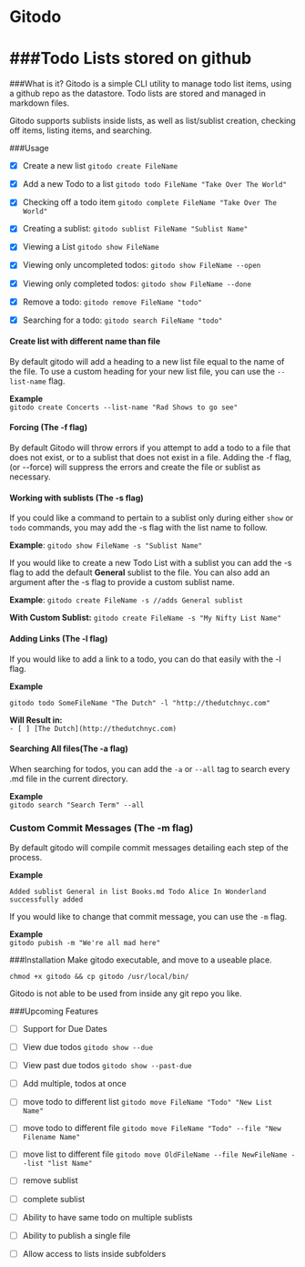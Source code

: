 # Gitodo
###Todo Lists stored on github
================

###What is it?
Gitodo is a simple CLI utility to manage todo list items, using a github repo as the datastore. Todo lists are stored and managed in markdown files.

Gitodo supports sublists inside lists, as well as list/sublist creation, checking off items, listing items, and searching.

###Usage

- [x] Create a new list
`gitodo create FileName`

- [X] Add a new Todo to a list
`gitodo todo FileName "Take Over The World"`

- [x] Checking off a todo item
`gitodo complete FileName "Take Over The World" `

- [x] Creating a sublist:
`gitodo sublist FileName "Sublist Name"`

- [x] Viewing a List
`gitodo show FileName`

- [x] Viewing only uncompleted todos:
`gitodo show FileName --open`

- [x] Viewing only completed todos:
`gitodo show FileName --done`

- [x] Remove a todo:
`gitodo remove FileName "todo"`

- [x] Searching for a todo: 
`gitodo search FileName "todo"`

#### Create list with different name than file
By default gitodo will add a heading to a new list file equal to the name of the file. To use a custom heading for your new list file, you can use the `--list-name` flag. 

**Example**  
`gitodo create Concerts --list-name "Rad Shows to go see"`

#### Forcing (The -f flag)
By default Gitodo will throw errors if you attempt to add a todo to a file that does not exist, or to a sublist that does not exist in a file. Adding the -f flag, (or --force) will suppress the errors and create the file or sublist as necessary.

#### Working with sublists (The -s flag)
If you could like a command to pertain to a sublist only during either `show` or `todo` commands, you may add the -s flag with the list name to follow.

**Example**: `gitodo show FileName -s "Sublist Name" `

If you would like to create a new Todo List with a sublist you can add the -s flag to add the default **General** sublist to the file. You can also add an argument after the -s flag to provide a custom sublist name.

**Example**: `gitodo create FileName -s //adds General sublist`

**With Custom Sublist:**  `gitodo create FileName -s "My Nifty List Name"`

#### Adding Links (The -l flag)
If you would like to add a link to a todo, you can do that easily with the -l flag. 

**Example**

```
gitodo todo SomeFileName "The Dutch" -l "http://thedutchnyc.com"
```
**Will Result in:**  
`- [ ] [The Dutch](http://thedutchnyc.com)`

#### Searching All files(The -a flag) 
When searching for todos, you can add the `-a` or `--all` tag to search every .md file in the current directory. 

**Example**  
`gitodo search "Search Term" --all`

### Custom Commit Messages (The -m flag)
By default gitodo will compile commit messages detailing each step of the process. 

**Example**

`
Added sublist General in list Books.md
Todo Alice In Wonderland successfully added  
`  

If you would like to change that commit message, you can use the `-m` flag.   

**Example**  
`gitodo pubish -m "We're all mad here"`

###Installation
Make gitodo executable, and move to a useable place.

```
chmod +x gitodo && cp gitodo /usr/local/bin/
```

Gitodo is not able to be used from inside any git repo you like.

###Upcoming Features

- [ ] Support for Due Dates

- [ ] View due todos
`gitodo show --due`

- [ ] View past due todos
`gitodo show --past-due`
- [ ] Add multiple, todos at once
- [ ] move todo to different list
`gitodo move FileName "Todo" "New List Name"`
- [ ] move todo to different file
`gitodo move FileName "Todo" --file "New Filename Name"`
- [ ] move list to different file
`gitodo move OldFileName --file NewFileName --list "list Name" `
- [ ] remove sublist
- [ ] complete sublist
- [ ] Ability to have same todo on multiple sublists
- [ ] Ability to publish a single file
- [ ] Allow access to lists inside subfolders

